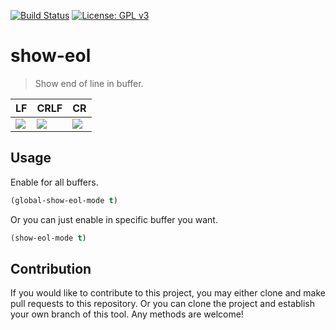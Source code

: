 [![Build Status](https://travis-ci.com/jcs090218/show-eol.svg?branch=master)](https://travis-ci.com/jcs090218/show-eol)
[![License: GPL v3](https://img.shields.io/badge/License-GPL%20v3-blue.svg)](https://www.gnu.org/licenses/gpl-3.0)


# show-eol
> Show end of line in buffer.

| LF                                      | CRLF                                      | CR                                      |
|:----------------------------------------|:------------------------------------------|:----------------------------------------|
|<img src="./screenshot/show-eol-lf.gif"/>|<img src="./screenshot/show-eol-crlf.gif"/>|<img src="./screenshot/show-eol-cr.gif"/>|


## Usage
Enable for all buffers.
```el
(global-show-eol-mode t)
```
Or you can just enable in specific buffer you want.
```el
(show-eol-mode t)
```


## Contribution
If you would like to contribute to this project, you may either
clone and make pull requests to this repository. Or you can
clone the project and establish your own branch of this tool.
Any methods are welcome!
